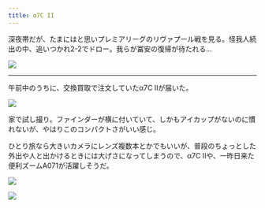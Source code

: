 ```yaml
---
title: α7C II
---
```


深夜帯だが、たまにはと思いプレミアリーグのリヴァプール戦を見る。怪我人続出の中、追いつかれ2-2でドロー。我らが冨安の復帰が待たれる...

![](https://photos.apkas.net/medium/202410/20241028-011242.webp)

---

午前中のうちに、交換買取で注文していたα7C IIが届いた。

![](https://photos.apkas.net/medium/202410/20241028-101638.webp)

家で試し撮り。ファインダーが横に付いていて、しかもアイカップがないのに慣れないが、やはりこのコンパクトさがいい感じ。

ひとり旅なら大きいカメラにレンズ複数本とかでもいいが、普段のちょっとした外出や人と出かけるときには大げさになってしまうので、α7C IIや、一昨日来た便利ズームA071が活躍しそうだ。

![](https://photos.apkas.net/medium/202410/20241028-143306.webp)

![](https://photos.apkas.net/medium/202410/20241028-143558.webp)
